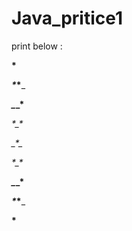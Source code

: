 # Java_pritice1

print below :

____*____

___*_*___

__*_*_*__

_*_*_*_*_

*_*_*_*_*

_*_*_*_*_

__*_*_*__

___*_*___

____*____
